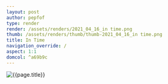 ```yaml
---
layout: post
author: pepfof
type: render
render: /assets/renders/2021_04_16_in time.png
thumb: /assets/renders/thumb/thumb-2021_04_16_in time.png
title: In Time
navigation_override: /
aspect: 1:1
domcol: ^a69b9c
---
```


<!--USER BEGIN 1-->

<!--USER END 1-->
<img src = "{{ page.render }}" class="image_main" alt="{{page.title}}">

<!--USER BEGIN 2-->

<!--USER END 2-->

